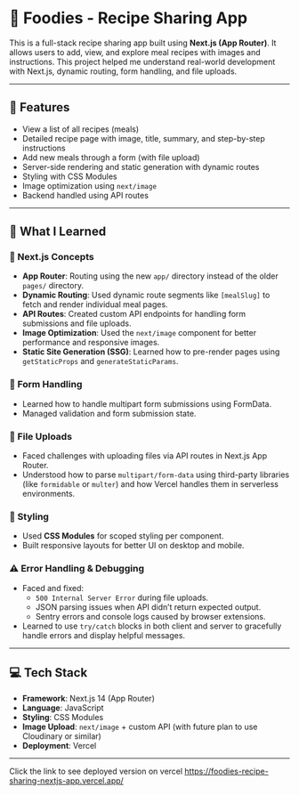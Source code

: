 # 🍲 Foodies - Recipe Sharing App

This is a full-stack recipe sharing app built using **Next.js (App Router)**. It allows users to add, view, and explore meal recipes with images and instructions. This project helped me understand real-world development with Next.js, dynamic routing, form handling, and file uploads.

---

## 🚀 Features

- View a list of all recipes (meals)
- Detailed recipe page with image, title, summary, and step-by-step instructions
- Add new meals through a form (with file upload)
- Server-side rendering and static generation with dynamic routes
- Styling with CSS Modules
- Image optimization using `next/image`
- Backend handled using API routes

---

## 🧠 What I Learned

### 📌 Next.js Concepts
- **App Router**: Routing using the new `app/` directory instead of the older `pages/` directory.
- **Dynamic Routing**: Used dynamic route segments like `[mealSlug]` to fetch and render individual meal pages.
- **API Routes**: Created custom API endpoints for handling form submissions and file uploads.
- **Image Optimization**: Used the `next/image` component for better performance and responsive images.
- **Static Site Generation (SSG)**: Learned how to pre-render pages using `getStaticProps` and `generateStaticParams`.

### 📝 Form Handling
- Learned how to handle multipart form submissions using FormData.
- Managed validation and form submission state.

### 📁 File Uploads
- Faced challenges with uploading files via API routes in Next.js App Router.
- Understood how to parse `multipart/form-data` using third-party libraries (like `formidable` or `multer`) and how Vercel handles them in serverless environments.

### 💅 Styling
- Used **CSS Modules** for scoped styling per component.
- Built responsive layouts for better UI on desktop and mobile.

### ⚠️ Error Handling & Debugging
- Faced and fixed:
  - `500 Internal Server Error` during file uploads.
  - JSON parsing issues when API didn’t return expected output.
  - Sentry errors and console logs caused by browser extensions.
- Learned to use `try/catch` blocks in both client and server to gracefully handle errors and display helpful messages.

---

## 💻 Tech Stack

- **Framework**: Next.js 14 (App Router)
- **Language**: JavaScript
- **Styling**: CSS Modules
- **Image Upload**: `next/image` + custom API (with future plan to use Cloudinary or similar)
- **Deployment**: Vercel

---

Click the link to see deployed version on vercel
https://foodies-recipe-sharing-nextjs-app.vercel.app/
